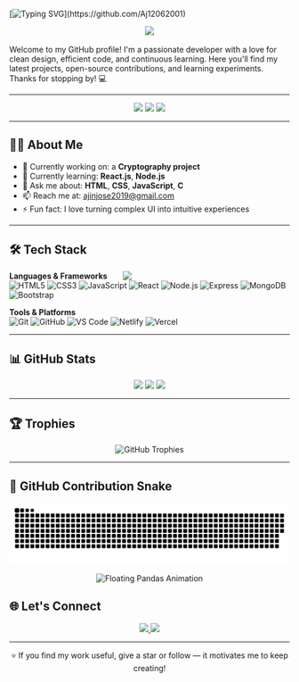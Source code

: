 <!-- Animated Header -->
[![Typing SVG](https://readme-typing-svg.demolab.com?font=Fira+Code&size=24&duration=4000&pause=500&color=F74747&center=true&vCenter=true&width=500&lines=Hi+there!+👋+I'm+Ajin;Web+Developer+%7C+Tech+Explorer;Welcome+to+my+GitHub+Profile!)](https://github.com/Aj12062001)

<p align="center">
  <img src="https://media.giphy.com/media/qgQUggAC3Pfv687qPC/giphy.gif" width="300" />
</p>

Welcome to my GitHub profile! I'm a passionate developer with a love for clean design, efficient code, and continuous learning. Here you'll find my latest projects, open-source contributions, and learning experiments. Thanks for stopping by! 💻

---

<div align="center">
  <img src="https://komarev.com/ghpvc/?username=Aj12062001&color=101913&style=flat-square" />
  <img src="https://img.shields.io/github/stars/Aj12062001?label=Stars&color=101913&style=flat-square" />
  <img src="https://img.shields.io/github/followers/Aj12062001?label=Followers&color=101913&style=flat-square" />
</div>

---

## 👨‍💻 About Me

- 🔭 Currently working on: a **Cryptography project**
- 🌱 Currently learning: **React.js**, **Node.js**
- 💬 Ask me about: **HTML**, **CSS**, **JavaScript**, **C**
- 📫 Reach me at: [ajinjose2019@gmail.com](mailto:ajinjose2019@gmail.com)
- ⚡ Fun fact: I love turning complex UI into intuitive experiences

---

## 🛠️ Tech Stack

<img src="https://media.giphy.com/media/26tn33aiTi1jkl6H6/giphy.gif" width="300px" align="right" />

**Languages & Frameworks**  
![HTML5](https://img.shields.io/badge/HTML-E34F26?logo=html5&logoColor=white)
![CSS3](https://img.shields.io/badge/CSS3-1572B6?logo=css3&logoColor=white)
![JavaScript](https://img.shields.io/badge/JavaScript-F7DF1E?logo=javascript&logoColor=black)
![React](https://img.shields.io/badge/React-61DAFB?logo=react&logoColor=black)
![Node.js](https://img.shields.io/badge/Node.js-339933?logo=node.js&logoColor=white)
![Express](https://img.shields.io/badge/Express.js-000000?logo=express&logoColor=white)
![MongoDB](https://img.shields.io/badge/MongoDB-47A248?logo=mongodb&logoColor=white)
![Bootstrap](https://img.shields.io/badge/Bootstrap-7952B3?logo=bootstrap&logoColor=white)

**Tools & Platforms**  
![Git](https://img.shields.io/badge/Git-F05032?logo=git&logoColor=white)
![GitHub](https://img.shields.io/badge/GitHub-181717?logo=github&logoColor=white)
![VS Code](https://img.shields.io/badge/VS%20Code-007ACC?logo=visualstudiocode&logoColor=white)
![Netlify](https://img.shields.io/badge/Netlify-00C7B7?logo=netlify&logoColor=white)
![Vercel](https://img.shields.io/badge/Vercel-000000?logo=vercel&logoColor=white)

---

## 📊 GitHub Stats

<div align="center">
  <img src="https://github-readme-stats.vercel.app/api?username=Aj12062001&show_icons=true&theme=midnight-purple&count_private=true" height="180" />
  <img src="https://github-readme-stats.vercel.app/api/top-langs/?username=Aj12062001&layout=compact&theme=midnight-purple&langs_count=8" height="180" />
  <img src="https://github-readme-streak-stats.herokuapp.com?user=Aj12062001&theme=midnight-purple&hide_border=true" height="180" />
</div>

---

## 🏆 Trophies

<p align="center">
  <img src="https://github-profile-trophy.vercel.app/?username=Aj12062001&theme=matrix&no-bg=true&margin-w=10&margin-h=15" alt="GitHub Trophies" />
</p>

---

## 🐍 GitHub Contribution Snake

![Snake animation](https://github.com/Aj12062001/Aj12062001/blob/main/dist/github-contribution-grid-snake.svg)



<p align="center">
  <img src="https://media.giphy.com/media/13CoXDiaCcCoyk/giphy.gif" width="300" alt="Floating Pandas Animation" />
</p>


## 🌐 Let's Connect

<p align="center">
  <a href="https://www.linkedin.com/in/ajin-jose-5977481a2">
    <img src="https://img.shields.io/badge/LinkedIn-Ajin%20Jose-blue?style=for-the-badge&logo=linkedin&logoColor=white" />
  </a>
  <a href="mailto:ajinjose2019@gmail.com">
    <img src="https://img.shields.io/badge/Gmail-ajinjose2019@gmail.com-D14836?style=for-the-badge&logo=gmail&logoColor=white" />
  </a>
</p>

---

<p align="center">
  ⭐ If you find my work useful, give a star or follow — it motivates me to keep creating!
</p>
